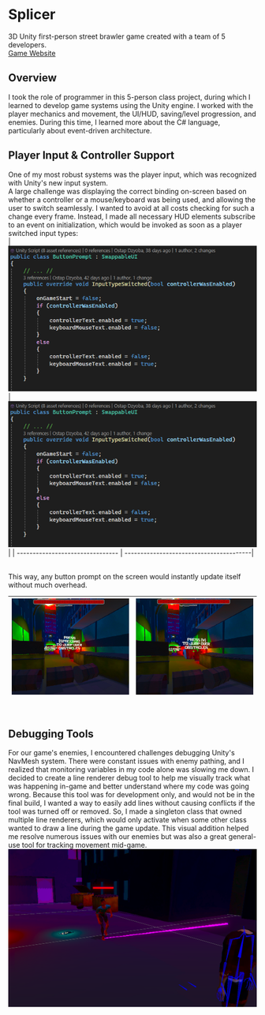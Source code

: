 # Splicer
3D Unity first-person street brawler game created with a team of 5 developers. 
<br>
[Game Website](https://frigid-vtx.itch.io/splicers) 
<br>

## Overview
I took the role of programmer in this 5-person class project, during which I learned to develop game systems using the Unity engine.
I worked with the player mechanics and movement, the UI/HUD, saving/level progression, and enemies. During this time, I learned more about the C# language, particularly about event-driven architecture.
<br/>

## Player Input & Controller Support
One of my most robust systems was the player input, which was recognized with Unity's new input system. 
<br>
A large challenge was displaying the correct binding on-screen based on whether a controller or a mouse/keyboard was being used, and allowing the user to switch seamlessly. I wanted to avoid at all costs checking for such a change every frame. Instead, I made all necessary HUD elements subscribe to an event on initialization, which would be invoked as soon as a player switched input types:
<br>
| ![Buttom Prompt example](/images/buttonPromptExample.png) | ![Buttom Prompt example](/images/buttonPromptExample.png)|
| -------------------------------- | ----------------------------------------|

<br>
This way, any button prompt on the screen would instantly update itself without much overhead.
<br/> 

|![Keyboard Input Prompt](/images/keyboardInputExample.png) |![Controller Input Prompt](/images/controllerInputExample.png) |
| -------------------------------- | -----------------------------------------|

<br/>


## Debugging Tools
For our game's enemies, I encountered challenges debugging Unity's NavMesh system. There were constant issues with enemy pathing, and I realized that monitoring variables in my code alone
was slowing me down. I decided to create a line renderer debug tool to help me visually track what was happening in-game and better understand where my code was going wrong.
Because this tool was for development only, and would not be in the final build, I wanted a way to easily add lines without causing conflicts if the tool was turned off or removed. 
So, I made a singleton class that owned multiple line renderers, which would only activate when some other class wanted to draw a line during the game update.
This visual addition helped me resolve numerous issues with our enemies but was also a great general-use tool for tracking movement mid-game.
![Debug Line Renderer](/images/enemyDebugExample.png)
